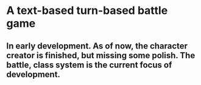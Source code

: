# A text-based turn-based battle game
## In early development. As of now, the character creator is finished, but missing some polish. The battle, class system is the current focus of development.
